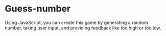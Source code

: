 # Guess-number
Using JavaScript, you can create this game by generating a random number, taking user input, and providing feedback like too high or too low.
